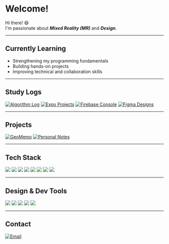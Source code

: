# Welcome!

Hi there! 😄  
I'm passionate about ***Mixed Reality (MR)*** and ***Design***.

---

## Currently Learning

- Strengthening my programming fundamentals  
- Building hands-on projects  
- Improving technical and collaboration skills  

---

## Study Logs

[![Algorithm Log](https://img.shields.io/badge/Algorithm_Log-000000?style=for-the-badge&logo=notion&logoColor=white)](https://www.notion.so/Programming-22ae71e095b08036a2b4df39fc5493ee)
[![Expo Projects](https://img.shields.io/badge/Expo_Projects-000020?style=for-the-badge&logo=expo&logoColor=white)](https://expo.dev/accounts/hyeongwon)
[![Firebase Console](https://img.shields.io/badge/Firebase_Console-FFCA28?style=for-the-badge&logo=firebase&logoColor=black)](https://console.firebase.google.com/u/0/)
[![Figma Designs](https://img.shields.io/badge/Figma_Designs-F24E1E?style=for-the-badge&logo=figma&logoColor=white)](https://www.figma.com/files/team/1524339522143776202/user/1524297676773186717?fuid=1524297676773186717)

---

## Projects

[![GeoMemo](https://img.shields.io/badge/GeoMemo-FFFFFF?style=for-the-badge&logo=notion&logoColor=black)](https://www.notion.so/GeoMemo-22ae71e095b080098634c35e7693670b)
[![Personal Notes](https://img.shields.io/badge/Personal_Notes-000000?style=for-the-badge&logo=notion&logoColor=white)](https://www.notion.so/GeoMemo-22ae71e095b080098634c35e7693670b)

---

## Tech Stack

<p>
  <img src="https://img.shields.io/badge/C++-00599C?style=flat-square&logo=cplusplus&logoColor=white"/>
  <img src="https://img.shields.io/badge/Java-007396?style=flat-square&logo=java&logoColor=white"/>
  <img src="https://img.shields.io/badge/HTML5-E34F26?style=flat-square&logo=html5&logoColor=white"/>
  <img src="https://img.shields.io/badge/CSS3-1572B6?style=flat-square&logo=css3&logoColor=white"/>
  <img src="https://img.shields.io/badge/JavaScript-F7DF1E?style=flat-square&logo=javascript&logoColor=black"/>
  <img src="https://img.shields.io/badge/React-61DAFB?style=flat-square&logo=react&logoColor=black"/>
  <img src="https://img.shields.io/badge/React_Native-61DAFB?style=flat-square&logo=react&logoColor=black"/>
  <img src="https://img.shields.io/badge/Firebase-FFCA28?style=flat-square&logo=firebase&logoColor=black"/>
</p>

---

## Design & Dev Tools

<p>
  <img src="https://img.shields.io/badge/Notion-000000?style=flat-square&logo=notion&logoColor=white"/>
  <img src="https://img.shields.io/badge/Expo-000020?style=flat-square&logo=expo&logoColor=white"/>
  <img src="https://img.shields.io/badge/Android_Studio-3DDC84?style=flat-square&logo=android-studio&logoColor=white"/>
  <img src="https://img.shields.io/badge/Figma-F24E1E?style=flat-square&logo=figma&logoColor=white"/>
  <img src="https://img.shields.io/badge/Blender-F5792A?style=flat-square&logo=blender&logoColor=white"/>
</p>

---

## Contact

[![Email](https://img.shields.io/badge/Email-vn72045470@gmail.com-c14438?style=flat-square&logo=gmail&logoColor=white)](mailto:vn72045470@gmail.com)
